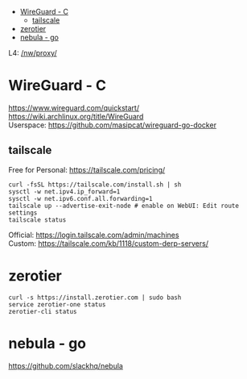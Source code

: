 - [WireGuard - C](#wireguard---c)
    - [tailscale](#tailscale)
- [zerotier](#zerotier)
- [nebula - go](#nebula---go)

L4: [/nw/proxy/](/nw/proxy/)

# WireGuard - C
https://www.wireguard.com/quickstart/  
https://wiki.archlinux.org/title/WireGuard  
Userspace: https://github.com/masipcat/wireguard-go-docker  

## tailscale
Free for Personal: https://tailscale.com/pricing/  

    curl -fsSL https://tailscale.com/install.sh | sh
    sysctl -w net.ipv4.ip_forward=1
    sysctl -w net.ipv6.conf.all.forwarding=1
    tailscale up --advertise-exit-node # enable on WebUI: Edit route settings
    tailscale status

Official: https://login.tailscale.com/admin/machines  
Custom: https://tailscale.com/kb/1118/custom-derp-servers/


# zerotier

    curl -s https://install.zerotier.com | sudo bash
    service zerotier-one status
    zerotier-cli status

# nebula - go
https://github.com/slackhq/nebula